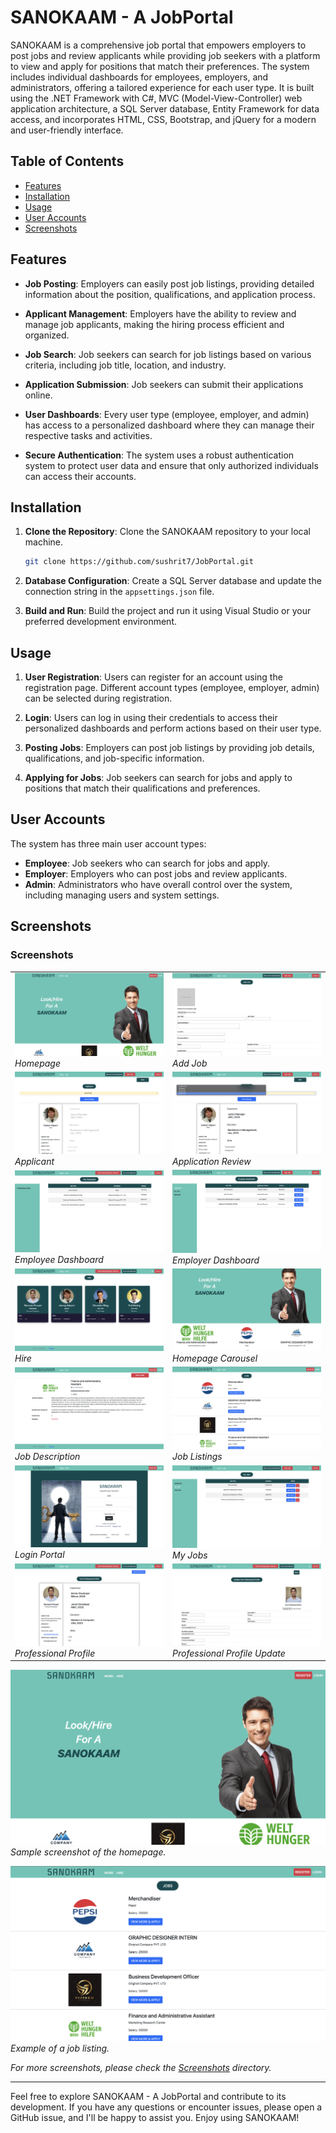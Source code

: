 # SANOKAAM - A JobPortal

SANOKAAM is a comprehensive job portal that empowers employers to post jobs and review applicants while providing job seekers with a platform to view and apply for positions that match their preferences. The system includes individual dashboards for employees, employers, and administrators, offering a tailored experience for each user type. It is built using the .NET Framework with C#, MVC (Model-View-Controller) web application architecture, a SQL Server database, Entity Framework for data access, and incorporates HTML, CSS, Bootstrap, and jQuery for a modern and user-friendly interface.

## Table of Contents
- [Features](#features)
- [Installation](#installation)
- [Usage](#usage)
- [User Accounts](#user-accounts)
- [Screenshots](#screenshots)

## Features
- **Job Posting**: Employers can easily post job listings, providing detailed information about the position, qualifications, and application process.

- **Applicant Management**: Employers have the ability to review and manage job applicants, making the hiring process efficient and organized.

- **Job Search**: Job seekers can search for job listings based on various criteria, including job title, location, and industry.

- **Application Submission**: Job seekers can submit their applications online.

- **User Dashboards**: Every user type (employee, employer, and admin) has access to a personalized dashboard where they can manage their respective tasks and activities.

- **Secure Authentication**: The system uses a robust authentication system to protect user data and ensure that only authorized individuals can access their accounts.

## Installation

1. **Clone the Repository**: Clone the SANOKAAM repository to your local machine.

   ```bash
   git clone https://github.com/sushrit7/JobPortal.git
   ```

2. **Database Configuration**: Create a SQL Server database and update the connection string in the `appsettings.json` file.

3. **Build and Run**: Build the project and run it using Visual Studio or your preferred development environment.

## Usage

1. **User Registration**: Users can register for an account using the registration page. Different account types (employee, employer, admin) can be selected during registration.

2. **Login**: Users can log in using their credentials to access their personalized dashboards and perform actions based on their user type.

3. **Posting Jobs**: Employers can post job listings by providing job details, qualifications, and job-specific information.

4. **Applying for Jobs**: Job seekers can search for jobs and apply to positions that match their qualifications and preferences.

## User Accounts

The system has three main user account types:

- **Employee**: Job seekers who can search for jobs and apply.
- **Employer**: Employers who can post jobs and review applicants.
- **Admin**: Administrators who have overall control over the system, including managing users and system settings.

## Screenshots
### Screenshots
<table>
    <tr>
        <td>
            <img src="screenshots/homepage.png" width="250" alt="Homepage">
            <br>
            <em>Homepage</em>
        </td>
        <td>
            <img src="screenshots/addjob.png" width="250" alt="Add Job">
            <br>
            <em>Add Job</em>
        </td>
    </tr>
    <tr>
        <td>
            <img src="screenshots/applicant.png" width="250" alt="Applicant">
            <br>
            <em>Applicant</em>
        </td>
        <td>
            <img src="screenshots/applicationreview.png" width="250" alt="Application Review">
            <br>
            <em>Application Review</em>
        </td>
    </tr>
    <tr>
        <td>
            <img src="screenshots/employeedashboard.png" width="250" alt="Employee Dashboard">
            <br>
            <em>Employee Dashboard</em>
        </td>
        <td>
            <img src="screenshots/employerdashboard.png" width="250" alt="Employer Dashboard">
            <br>
            <em>Employer Dashboard</em>
        </td>
    </tr>
    <tr>
        <td>
            <img src="screenshots/hire.png" width="250" alt="Hire">
            <br>
            <em>Hire</em>
        </td>
        <td>
            <img src="screenshots/homepage-carousel.png" width="250" alt="Homepage Carousel">
            <br>
            <em>Homepage Carousel</em>
        </td>
    </tr>
    <tr>
        <td>
            <img src="screenshots/jobdescription.png" width="250" alt="Job Description">
            <br>
            <em>Job Description</em>
        </td>
        <td>
            <img src="screenshots/joblistings.png" width="250" alt="Job Listings">
            <br>
            <em>Job Listings</em>
        </td>
    </tr>
    <tr>
        <td>
            <img src="screenshots/loginportal.png" width="250" alt="Login Portal">
            <br>
            <em>Login Portal</em>
        </td>
        <td>
            <img src="screenshots/myjobs.png" width="250" alt="My Jobs">
            <br>
            <em>My Jobs</em>
        </td>
    </tr>
    <tr>
        <td>
            <img src="screenshots/professionalprofile.png" width="250" alt="Professional Profile">
            <br>
            <em>Professional Profile</em>
        </td>
        <td>
            <img src="screenshots/professionalprofileupdate.png" width="250" alt="Professional Profile Update">
            <br>
            <em>Professional Profile Update</em>
        </td>
    </tr>
</table>



![Homepage](screenshots/homepage.png)
*Sample screenshot of the homepage.*

![Job Listings](screenshots/joblistings.png)
*Example of a job listing.*

_For more screenshots, please check the [Screenshots](/screenshots) directory._

---

Feel free to explore SANOKAAM - A JobPortal and contribute to its development. If you have any questions or encounter issues, please open a GitHub issue, and I'll be happy to assist you. Enjoy using SANOKAAM!
